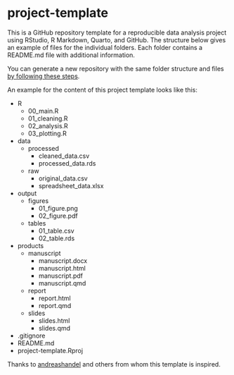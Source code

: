 # project-template
This is a GitHub repository template for a reproducible data analysis project using RStudio, R Markdown, Quarto, and GitHub. The structure below gives an example of files for the individual folders. Each folder contains a README.md file with additional information.

You can generate a new repository with the same folder structure and files [by following these steps](https://docs.github.com/en/repositories/creating-and-managing-repositories/creating-a-repository-from-a-template).

An example for the content of this project template looks like this:
- R
    - 00_main.R
    - 01_cleaning.R
    - 02_analysis.R
    - 03_plotting.R
- data
    - processed
        - cleaned_data.csv
        - processed_data.rds
    - raw
        - original_data.csv
        - spreadsheet_data.xlsx
- output
    - figures
        - 01_figure.png
        - 02_figure.pdf
    - tables
        - 01_table.csv
        - 02_table.rds
- products
    - manuscript
        - manuscript.docx
        - manuscript.html
        - manuscript.pdf
        - manuscript.qmd
    - report
        - report.html
        - report.qmd
    - slides
        - slides.html
        - slides.qmd
- .gitignore
- README.md
- project-template.Rproj

Thanks to [andreashandel](https://github.com/andreashandel) and others from whom this template is inspired.
